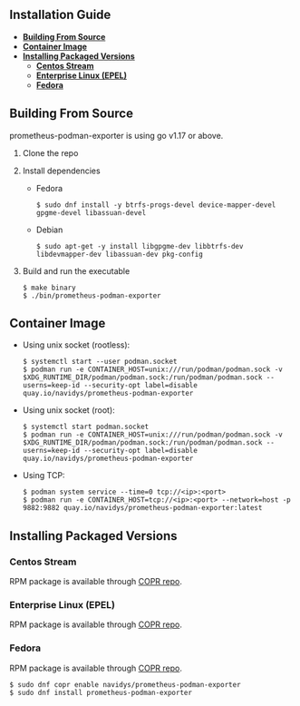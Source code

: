 ## Installation Guide

- [**Building From Source**](#building-from-source)
- [**Container Image**](#container-image)
- [**Installing Packaged Versions**](#installing-packaged-versions)
  - [**Centos Stream**](#centos-stream)
  - [**Enterprise Linux (EPEL)**](#enterprise-linux-epel)
  - [**Fedora**](#fedora)

## Building From Source

prometheus-podman-exporter is using go v1.17 or above.

1. Clone the repo
2. Install dependencies
    * Fedora

        ```shell
        $ sudo dnf install -y btrfs-progs-devel device-mapper-devel gpgme-devel libassuan-devel
        ```

    * Debian

        ```shell
        $ sudo apt-get -y install libgpgme-dev libbtrfs-dev libdevmapper-dev libassuan-dev pkg-config
        ```

2. Build and run the executable

    ```shell
    $ make binary
    $ ./bin/prometheus-podman-exporter
    ```
## Container Image

* Using unix socket (rootless):

    ```shell
    $ systemctl start --user podman.socket
    $ podman run -e CONTAINER_HOST=unix:///run/podman/podman.sock -v $XDG_RUNTIME_DIR/podman/podman.sock:/run/podman/podman.sock --userns=keep-id --security-opt label=disable quay.io/navidys/prometheus-podman-exporter
    ```

* Using unix socket (root):

    ```shell
    $ systemctl start podman.socket
    $ podman run -e CONTAINER_HOST=unix:///run/podman/podman.sock -v $XDG_RUNTIME_DIR/podman/podman.sock:/run/podman/podman.sock --userns=keep-id --security-opt label=disable quay.io/navidys/prometheus-podman-exporter
    ```

* Using TCP:

    ```shell
    $ podman system service --time=0 tcp://<ip>:<port>
    $ podman run -e CONTAINER_HOST=tcp://<ip>:<port> --network=host -p 9882:9882 quay.io/navidys/prometheus-podman-exporter:latest
    ```

## Installing Packaged Versions

### Centos Stream

RPM package is available through [COPR repo](https://copr.fedorainfracloud.org/coprs/navidys/prometheus-podman-exporter/).

### Enterprise Linux (EPEL)

RPM package is available through [COPR repo](https://copr.fedorainfracloud.org/coprs/navidys/prometheus-podman-exporter/).

### Fedora

RPM package is available through [COPR repo](https://copr.fedorainfracloud.org/coprs/navidys/prometheus-podman-exporter/).

```
$ sudo dnf copr enable navidys/prometheus-podman-exporter
$ sudo dnf install prometheus-podman-exporter
```

